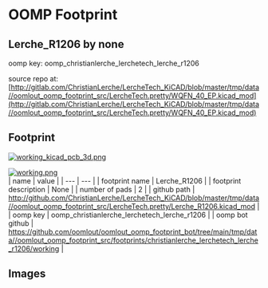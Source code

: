 # OOMP Footprint  
## Lerche_R1206  by none  
  
oomp key: oomp_christianlerche_lerchetech_lerche_r1206  
  
source repo at: [http://gitlab.com/ChristianLerche/LercheTech_KiCAD/blob/master/tmp/data//oomlout_oomp_footprint_src/LercheTech.pretty/WQFN_40_EP.kicad_mod](http://gitlab.com/ChristianLerche/LercheTech_KiCAD/blob/master/tmp/data//oomlout_oomp_footprint_src/LercheTech.pretty/WQFN_40_EP.kicad_mod)  
## Footprint  
  
[![working_kicad_pcb_3d.png](working_kicad_pcb_3d_600.png)](working_kicad_pcb_3d.png)  
  
[![working.png](working_600.png)](working.png)  
| name | value | 
| --- | --- | 
| footprint name | Lerche_R1206 | 
| footprint description | None | 
| number of pads | 2 | 
| github path | http://github.com/ChristianLerche/LercheTech_KiCAD/blob/master/tmp/data//oomlout_oomp_footprint_src/LercheTech.pretty/Lerche_R1206.kicad_mod | 
| oomp key | oomp_christianlerche_lerchetech_lerche_r1206 | 
| oomp bot github | https://github.com/oomlout/oomlout_oomp_footprint_bot/tree/main/tmp/data//oomlout_oomp_footprint_src/footprints/christianlerche_lerchetech_lerche_r1206/working | 
## Images  
